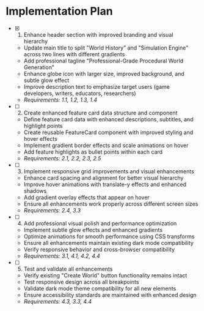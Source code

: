 # Implementation Plan

- [x] 1. Enhance header section with improved branding and visual hierarchy





  - Update main title to split "World History" and "Simulation Engine" across two lines with different gradients
  - Add professional tagline "Professional-Grade Procedural World Generation"
  - Enhance globe icon with larger size, improved background, and subtle glow effect
  - Improve description text to emphasize target users (game developers, writers, educators, researchers)
  - _Requirements: 1.1, 1.2, 1.3, 1.4_

- [ ] 2. Create enhanced feature card data structure and component




  - Define feature card data with enhanced descriptions, subtitles, and highlight points
  - Create reusable FeatureCard component with improved styling and hover effects
  - Implement gradient border effects and scale animations on hover
  - Add feature highlights as bullet points within each card
  - _Requirements: 2.1, 2.2, 2.3, 2.5_

- [ ] 3. Implement responsive grid improvements and visual enhancements
  - Enhance card spacing and alignment for better visual hierarchy
  - Improve hover animations with translate-y effects and enhanced shadows
  - Add gradient overlay effects that appear on hover
  - Ensure all enhancements work properly across different screen sizes
  - _Requirements: 2.4, 3.3_

- [ ] 4. Add professional visual polish and performance optimization
  - Implement subtle glow effects and enhanced gradients
  - Optimize animations for smooth performance using CSS transforms
  - Ensure all enhancements maintain existing dark mode compatibility
  - Verify responsive behavior and cross-browser compatibility
  - _Requirements: 3.1, 4.1, 4.2, 4.4_

- [ ] 5. Test and validate all enhancements
  - Verify existing "Create World" button functionality remains intact
  - Test responsive design across all breakpoints
  - Validate dark mode theme compatibility for all new elements
  - Ensure accessibility standards are maintained with enhanced design
  - _Requirements: 4.3, 3.3, 4.4_